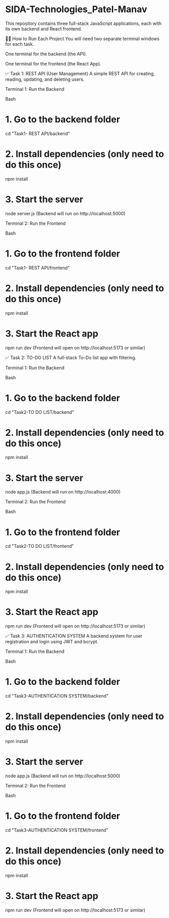 # SIDA-Technologies_Patel-Manav

This repository contains three full-stack JavaScript applications, each with its own backend and React frontend.

🏃‍♀️ How to Run Each Project
You will need two separate terminal windows for each task.

One terminal for the backend (the API).

One terminal for the frontend (the React App).

✅ Task 1: REST API (User Management)
A simple REST API for creating, reading, updating, and deleting users.

Terminal 1: Run the Backend

Bash

# 1. Go to the backend folder
cd "Task1- REST API/backend"

# 2. Install dependencies (only need to do this once)
npm install

# 3. Start the server
node server.js
(Backend will run on http://localhost:5000)

Terminal 2: Run the Frontend

Bash

# 1. Go to the frontend folder
cd "Task1- REST API/frontend"

# 2. Install dependencies (only need to do this once)
npm install

# 3. Start the React app
npm run dev
(Frontend will open on http://localhost:5173 or similar)

✅ Task 2: TO-DO LIST
A full-stack To-Do list app with filtering.

Terminal 1: Run the Backend

Bash

# 1. Go to the backend folder
cd "Task2-TO DO LIST/backend"

# 2. Install dependencies (only need to do this once)
npm install

# 3. Start the server
node app.js
(Backend will run on http://localhost:4000)

Terminal 2: Run the Frontend

Bash

# 1. Go to the frontend folder
cd "Task2-TO DO LIST/frontend"

# 2. Install dependencies (only need to do this once)
npm install

# 3. Start the React app
npm run dev
(Frontend will open on http://localhost:5173 or similar)

✅ Task 3: AUTHENTICATION SYSTEM
A backend system for user registration and login using JWT and bcrypt.

Terminal 1: Run the Backend

Bash

# 1. Go to the backend folder
cd "Task3-AUTHENTICATION SYSTEM/backend"

# 2. Install dependencies (only need to do this once)
npm install

# 3. Start the server
node app.js
(Backend will run on http://localhost:5000)

Terminal 2: Run the Frontend

Bash

# 1. Go to the frontend folder
cd "Task3-AUTHENTICATION SYSTEM/frontend"

# 2. Install dependencies (only need to do this once)
npm install

# 3. Start the React app
npm run dev
(Frontend will open on http://localhost:5173 or similar)
